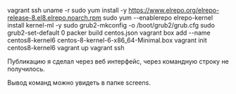 vagrant ssh
uname -r
sudo yum install -y https://www.elrepo.org/elrepo-release-8.el8.elrepo.noarch.rpm 
sudo yum --enablerepo elrepo-kernel install kernel-ml -y
sudo grub2-mkconfig -o /boot/grub2/grub.cfg
sudo grub2-set-default 0
packer build centos.json
vagrant box add --name centos8-kernel6 centos-8-kernel-6-x86_64-Minimal.box 
vagrant init centos8-kernel6
vagrant up 
vagrant ssh 

Публикацию я сделал через веб интерфейс, через командную строку не получилось. 


Вывод команд можно увидеть в папке screens. 
